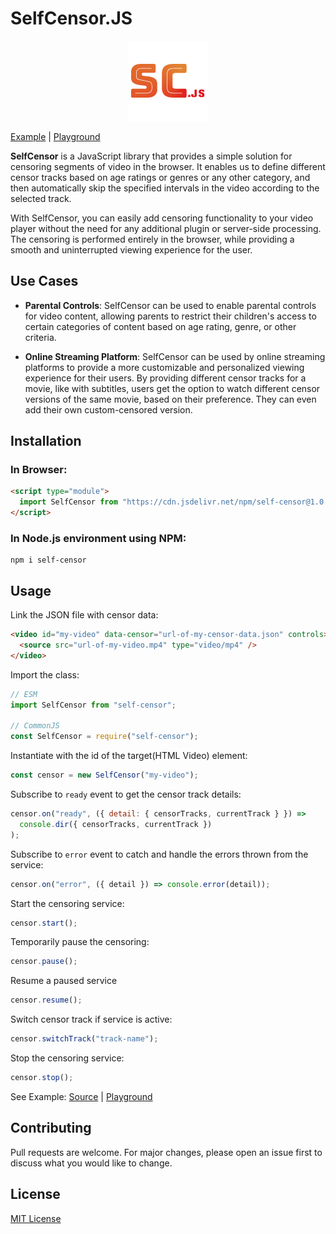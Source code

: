 # SelfCensor.JS

<p align="center">
  <img src="https://github.com/mochatek/SelfCensorJS/blob/main/logo.png" alt="Logo" />
</p>

[Example](https://github.com/mochatek/SelfCensorJS/tree/main/docs) | [Playground](https://mochatek.github.io/SelfCensorJS/)

**SelfCensor** is a JavaScript library that provides a simple solution for censoring segments of video in the browser.
It enables us to define different censor tracks based on age ratings or genres or any other category, and then automatically
skip the specified intervals in the video according to the selected track.

With SelfCensor, you can easily add censoring functionality to your video player without the need for any additional plugin
or server-side processing. The censoring is performed entirely in the browser, while providing a smooth and uninterrupted viewing
experience for the user.

## Use Cases

- **Parental Controls**: SelfCensor can be used to enable parental controls for video content, allowing parents to restrict their children's
  access to certain categories of content based on age rating, genre, or other criteria.

- **Online Streaming Platform**: SelfCensor can be used by online streaming platforms to provide a more customizable and personalized viewing
  experience for their users. By providing different censor tracks for a movie, like with subtitles, users get the option to watch different censor
  versions of the same movie, based on their preference. They can even add their own custom-censored version.

## Installation

### In Browser:

```html
<script type="module">
  import SelfCensor from "https://cdn.jsdelivr.net/npm/self-censor@1.0.0/+esm";
</script>
```

### In Node.js environment using NPM:

```
npm i self-censor
```

## Usage

Link the JSON file with censor data:

```html
<video id="my-video" data-censor="url-of-my-censor-data.json" controls>
  <source src="url-of-my-video.mp4" type="video/mp4" />
</video>
```

Import the class:

```js
// ESM
import SelfCensor from "self-censor";

// CommonJS
const SelfCensor = require("self-censor");
```

Instantiate with the id of the target(HTML Video) element:

```js
const censor = new SelfCensor("my-video");
```

Subscribe to `ready` event to get the censor track details:

```js
censor.on("ready", ({ detail: { censorTracks, currentTrack } }) =>
  console.dir({ censorTracks, currentTrack })
);
```

Subscribe to `error` event to catch and handle the errors thrown from the service:

```js
censor.on("error", ({ detail }) => console.error(detail));
```

Start the censoring service:

```js
censor.start();
```

Temporarily pause the censoring:

```js
censor.pause();
```

Resume a paused service

```js
censor.resume();
```

Switch censor track if service is active:

```js
censor.switchTrack("track-name");
```

Stop the censoring service:

```js
censor.stop();
```

See Example: [Source](https://github.com/mochatek/SelfCensorJS/tree/main/docs) | [Playground](https://mochatek.github.io/SelfCensorJS/)

## Contributing

Pull requests are welcome. For major changes, please open an issue first to discuss what you would like to change.

## License

[MIT License ](https://github.com/mochatek/SelfCensorJS/blob/main/LICENSE.txt)
